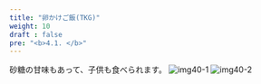 ```yaml
---
title: "卵かけご飯(TKG)"
weight: 10
draft : false
pre: "<b>4.1. </b>"
---
```


砂糖の甘味もあって、子供も食べられます。
![img40-1](/images/img40-1.JPG)
![img40-2](/images/img40-2.JPG)